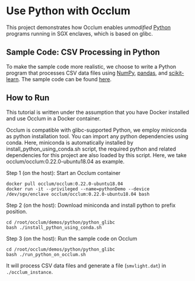 # Use Python with Occlum

This project demonstrates how Occlum enables _unmodified_ [Python](https://www.python.org) programs running in SGX enclaves, which is based on glibc.

## Sample Code: CSV Processing in Python

To make the sample code more realistic, we choose to write a Python program that processes CSV data files using [NumPy](https://numpy.org), [pandas](https://pandas.pydata.org), and [scikit-learn](https://scikit-learn.org). The sample code can be found [here](demo.py).

## How to Run

This tutorial is written under the assumption that you have Docker installed and use Occlum in a Docker container.

Occlum is compatible with glibc-supported Python, we employ miniconda as python installation tool. You can import any python dependencies using conda. Here, miniconda is automatically installed by install_python_using_conda.sh script, the required python and related dependencies for this project are also loaded by this script. Here, we take occlum/occlum:0.22.0-ubuntu18.04 as example.

Step 1 (on the host): Start an Occlum container
```
docker pull occlum/occlum:0.22.0-ubuntu18.04
docker run -it --privileged --name=pythonDemo --device /dev/sgx/enclave occlum/occlum:0.22.0-ubuntu18.04 bash
```

Step 2 (on the host): Download miniconda and install python to prefix position.
```
cd /root/occlum/demos/python/python_glibc
bash ./install_python_using_conda.sh
```

Step 3 (on the host): Run the sample code on Occlum
```
cd /root/occlum/demos/python/python_glibc
bash ./run_python_on_occlum.sh
```
It will process CSV data files and generate a file (`smvlight.dat`) in `./occlum_instance`.
